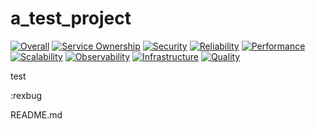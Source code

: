 # a_test_project

[![Overall](https://img.shields.io/endpoint?style=flat&url=https%3A%2F%2Fopslevel-jason.ngrok.io%2Fapi%2Fservice_level%2FBjFeaeVvdTG_d4ExxuHwDRD25-ASZX60UwIKRfrGdSA)](https://opslevel-jason.ngrok.io/services/atp/maturity-report)
[![Service Ownership](https://img.shields.io/endpoint?style=flat&url=https%3A%2F%2Fopslevel-jason.ngrok.io%2Fapi%2Fservice_level%2FBjFeaeVvdTG_d4ExxuHwDRD25-ASZX60UwIKRfrGdSA%2Fservice_ownership)](https://opslevel-jason.ngrok.io/services/atp/maturity-report)
[![Security](https://img.shields.io/endpoint?style=flat&url=https%3A%2F%2Fopslevel-jason.ngrok.io%2Fapi%2Fservice_level%2FBjFeaeVvdTG_d4ExxuHwDRD25-ASZX60UwIKRfrGdSA%2Fsecurity)](https://opslevel-jason.ngrok.io/services/atp/maturity-report)
[![Reliability](https://img.shields.io/endpoint?style=flat&url=https%3A%2F%2Fopslevel-jason.ngrok.io%2Fapi%2Fservice_level%2FBjFeaeVvdTG_d4ExxuHwDRD25-ASZX60UwIKRfrGdSA%2Freliability)](https://opslevel-jason.ngrok.io/services/atp/maturity-report)
[![Performance](https://img.shields.io/endpoint?style=flat&url=https%3A%2F%2Fopslevel-jason.ngrok.io%2Fapi%2Fservice_level%2FBjFeaeVvdTG_d4ExxuHwDRD25-ASZX60UwIKRfrGdSA%2Fperformance)](https://opslevel-jason.ngrok.io/services/atp/maturity-report)
[![Scalability](https://img.shields.io/endpoint?style=flat&url=https%3A%2F%2Fopslevel-jason.ngrok.io%2Fapi%2Fservice_level%2FBjFeaeVvdTG_d4ExxuHwDRD25-ASZX60UwIKRfrGdSA%2Fscalability)](https://opslevel-jason.ngrok.io/services/atp/maturity-report)
[![Observability](https://img.shields.io/endpoint?style=flat&url=https%3A%2F%2Fopslevel-jason.ngrok.io%2Fapi%2Fservice_level%2FBjFeaeVvdTG_d4ExxuHwDRD25-ASZX60UwIKRfrGdSA%2Fobservability)](https://opslevel-jason.ngrok.io/services/atp/maturity-report)
[![Infrastructure](https://img.shields.io/endpoint?style=flat&url=https%3A%2F%2Fopslevel-jason.ngrok.io%2Fapi%2Fservice_level%2FBjFeaeVvdTG_d4ExxuHwDRD25-ASZX60UwIKRfrGdSA%2Finfrastructure)](https://opslevel-jason.ngrok.io/services/atp/maturity-report)
[![Quality](https://img.shields.io/endpoint?style=flat&url=https%3A%2F%2Fopslevel-jason.ngrok.io%2Fapi%2Fservice_level%2FBjFeaeVvdTG_d4ExxuHwDRD25-ASZX60UwIKRfrGdSA%2Fquality)](https://opslevel-jason.ngrok.io/services/atp/maturity-report)


test

:rexbug

README.md
